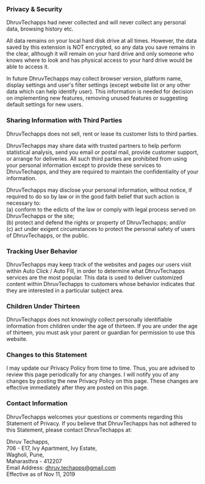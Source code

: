 ### Privacy & Security

DhruvTechapps had never collected and will never collect any personal data, browsing history etc.

All data remains on your local hard disk drive at all times. However, the data saved by this extension is NOT encrypted, so any data you save remains in the clear, although it will remain on your hard drive and only someone who knows where to look and has physical access to your hard drive would be able to access it.

In future DhruvTechapps may collect browser version, platform name, display settings and user's filter settings (except website list or any other data which can help identify user). This information is needed for decision on implementing new features, removing unused features or suggesting default settings for new users.

### Sharing Information with Third Parties

DhruvTechapps does not sell, rent or lease its customer lists to third parties.

DhruvTechapps may share data with trusted partners to help perform statistical analysis, send you email or postal mail, provide customer support, or arrange for deliveries. All such third parties are prohibited from using your personal information except to provide these services to DhruvTechapps, and they are required to maintain the confidentiality of your information.

DhruvTechapps may disclose your personal information, without notice, if required to do so by law or in the good faith belief that such action is necessary to: 
<br />(a) conform to the edicts of the law or comply with legal process served on DhruvTechapps or the site; 
<br />(b) protect and defend the rights or property of DhruvTechapps; and/or 
<br />(c) act under exigent circumstances to protect the personal safety of users of DhruvTechapps, or the public.

### Tracking User Behavior
DhruvTechapps may keep track of the websites and pages our users visit within Auto Click / Auto Fill, in order to determine what DhruvTechapps services are the most popular. This data is used to deliver customized content within DhruvTechapps to customers whose behavior indicates that they are interested in a particular subject area. 

### Children Under Thirteen
DhruvTechapps does not knowingly collect personally identifiable information from children under the age of thirteen. If you are under the age of thirteen, you must ask your parent or guardian for permission to use this website. 

### Changes to this Statement
I may update our Privacy Policy from time to time. Thus, you are advised to review this page periodically for any changes. I will notify you of any changes by posting the new Privacy Policy on this page. These changes are effective immediately after they are posted on this page.

### Contact Information
DhruvTechapps welcomes your questions or comments regarding this Statement of Privacy. If you believe that DhruvTechapps has not adhered to this Statement, please contact DhruvTechapps at:

Dhruv Techapps,<br />
706 - E17, Ivy Apartment, Ivy Estate,<br />
Wagholi, Pune,<br />
Maharasthra - 412207<br />
Email Address: dhruv.techapps@gmail.com<br />
Effective as of Nov 11, 2019
